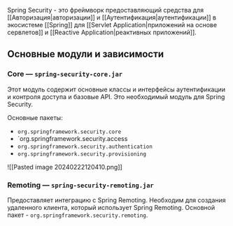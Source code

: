 Spring Security - это фреймворк предоставляющий средства для [[Авторизация|авторизации]] и [[Аутентификация|аутентификации]] в экосистеме [[Spring]] для [[Servlet Application|приложений на основе сервлетов]] и [[Reactive Application|реактивных приложений]].

## Основные модули и зависимости

### Core — `spring-security-core.jar`
Этот модуль содержит основные классы и интерфейсы аутентификации и контроля доступа и базовые API. Это необходимый модуль для Spring Security.

Основные пакеты:
- `org.springframework.security.core`
- `org.springframework.security.access
- `org.springframework.security.authentication`
- `org.springframework.security.provisioning`

![[Pasted image 20240222120410.png]]

### Remoting — `spring-security-remoting.jar`

Предоставляет интеграцию с Spring Remoting. 
Необходим для создания удаленного клиента, который использует Spring Remoting. Основной пакет - `org.springframework.security.remoting`.